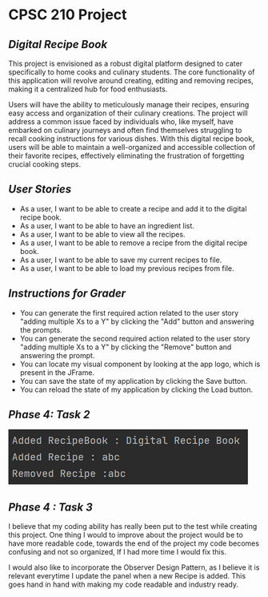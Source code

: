 # CPSC 210 Project

## *Digital Recipe Book*

This project is envisioned as a robust digital platform designed to cater specifically to 
home cooks and culinary students. The core functionality of this application will revolve around creating,
editing and removing recipes, making it a centralized hub for food enthusiasts.

Users will have the ability to meticulously manage their recipes, ensuring easy access and 
organization of their culinary creations. The project will address a common issue faced by individuals 
who, like myself, have embarked on culinary journeys and often find themselves struggling to recall 
cooking instructions for various dishes. With this digital recipe book, users will be able to maintain 
a well-organized and accessible collection of their favorite recipes, effectively eliminating the 
frustration of forgetting crucial cooking steps.

## *User Stories*

- As a user, I want to be able to create a recipe and add it to the digital recipe book.
- As a user, I want to be able to have an ingredient list.
- As a user, I want to be able to view all the recipes.
- As a user, I want to be able to remove a recipe from the digital recipe book.
- As a user, I want to be able to save my current recipes to file.
- As a user, I want to be able to load my previous recipes from file.

## *Instructions for Grader*

- You can generate the first required action related to the user story "adding multiple Xs to a Y"
  by clicking the "Add" button and answering the prompts.
- You can generate the second required action related to the user story "adding multiple Xs to a Y"
  by clicking the "Remove" button and answering the prompt.
- You can locate my visual component by looking at the app logo, which is present in the JFrame.
- You can save the state of my application by clicking the Save button.
- You can reload the state of my application by clicking the Load button.

## *Phase 4: Task 2*

![img.png](img.png)

## *Phase 4 : Task 3*

I believe that my coding ability has really been put to the test while creating this project. One thing I would
to improve about the project would be to have more readable code, towards the end of the project my code becomes
confusing and not so organized, If I had more time I would fix this.

I would also like to incorporate the Observer Design Pattern, as I believe it is relevant everytime I update the 
panel when a new Recipe is added. This goes hand in hand with making my code readable and industry ready.

